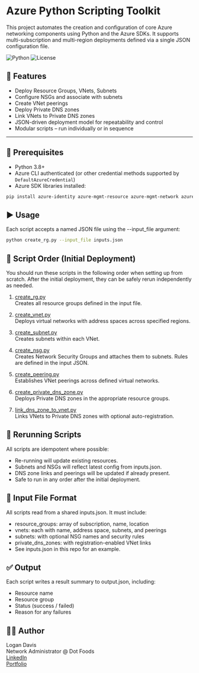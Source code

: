 # Azure Python Scripting Toolkit

This project automates the creation and configuration of core Azure networking components using Python and the Azure SDKs. It supports multi-subscription and multi-region deployments defined via a single JSON configuration file.

![Python](https://img.shields.io/badge/Python-3.8+-blue)
![License](https://img.shields.io/badge/license-MIT-green)

## 🔧 Features

- Deploy Resource Groups, VNets, Subnets
- Configure NSGs and associate with subnets
- Create VNet peerings
- Deploy Private DNS zones
- Link VNets to Private DNS zones
- JSON-driven deployment model for repeatability and control
- Modular scripts – run individually or in sequence

---

## 📁 Prerequisites

- Python 3.8+
- Azure CLI authenticated (or other credential methods supported by `DefaultAzureCredential`)
- Azure SDK libraries installed:

```bash
pip install azure-identity azure-mgmt-resource azure-mgmt-network azure-mgmt-privatedns
```

## ▶️ Usage

Each script accepts a named JSON file using the --input_file argument:
```bash
python create_rg.py --input_file inputs.json
```

## 📜 Script Order (Initial Deployment)

You should run these scripts in the following order when setting up from scratch. After the initial deployment, they can be safely rerun independently as needed.

1. [create_rg.py](https://github.com/logand99/AZ-700-Python-Labs/blob/f5d1750a9f6c66d56c9f4f1ffb73e05af93e976b/Week%201/create_rg.py)\
   Creates all resource groups defined in the input file.

2. [create_vnet.py](https://github.com/logand99/AZ-700-Python-Labs/blob/f5d1750a9f6c66d56c9f4f1ffb73e05af93e976b/Week%201/create_vnet.py)\
   Deploys virtual networks with address spaces across specified regions.

3. [create_subnet.py](https://github.com/logand99/AZ-700-Python-Labs/blob/f5d1750a9f6c66d56c9f4f1ffb73e05af93e976b/Week%201/create_subnet.py)\
   Creates subnets within each VNet.

4. [create_nsg.py](https://github.com/logand99/AZ-700-Python-Labs/blob/f5d1750a9f6c66d56c9f4f1ffb73e05af93e976b/Week%201/create_nsg.py)\
   Creates Network Security Groups and attaches them to subnets. Rules are defined in the input JSON.

5. [create_peering.py](https://github.com/logand99/AZ-700-Python-Labs/blob/f5d1750a9f6c66d56c9f4f1ffb73e05af93e976b/Week%201/create_peering.py)\
   Establishes VNet peerings across defined virtual networks.

6. [create_private_dns_zone.py](https://github.com/logand99/AZ-700-Python-Labs/blob/f5d1750a9f6c66d56c9f4f1ffb73e05af93e976b/Week%201/create_private_dns_zone.py)\
   Deploys Private DNS zones in the appropriate resource groups.

7. [link_dns_zone_to_vnet.py](https://github.com/logand99/AZ-700-Python-Labs/blob/f5d1750a9f6c66d56c9f4f1ffb73e05af93e976b/Week%201/link_dns_zone_to_vnet.py)\
   Links VNets to Private DNS zones with optional auto-registration.

## 🔄 Rerunning Scripts

All scripts are idempotent where possible:

- Re-running will update existing resources.
- Subnets and NSGs will reflect latest config from inputs.json.
- DNS zone links and peerings will be updated if already present.
- Safe to run in any order after the initial deployment.

## 📂 Input File Format

All scripts read from a shared inputs.json. It must include:

- resource_groups: array of subscription, name, location
- vnets: each with name, address space, subnets, and peerings
- subnets: with optional NSG names and security rules
- private_dns_zones: with registration-enabled VNet links
- See inputs.json in this repo for an example.

## ✅ Output

Each script writes a result summary to output.json, including:

- Resource name
- Resource group
- Status (success / failed)
- Reason for any failures

## 🧑‍💻 Author

Logan Davis\
Network Administrator @ Dot Foods\
[LinkedIn](https://www.linkedin.com/in/logan-davis-991726237/)\
[Portfolio](https://logand99.com)
